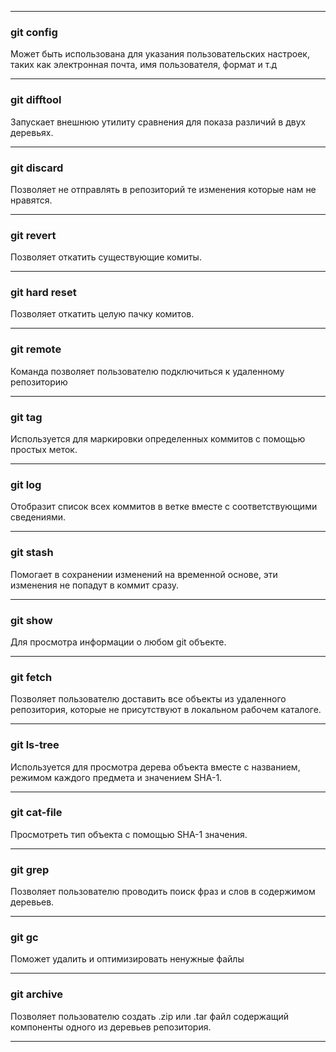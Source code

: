 ___
### git config 

Может быть использована для указания пользовательских настроек, таких как электронная почта, имя пользователя, формат и т.д
___

### git difftool 
Запускает внешнюю утилиту сравнения для показа различий в двух деревьях.
___

### git discard 
Позволяет не отправлять в репозиторий те изменения которые нам не нравятся.
___

### git revert 
Позволяет откатить существующие комиты.
___

### git hard reset 
Позволяет откатить целую пачку комитов.
___

### git remote 
Команда позволяет пользователю подключиться к удаленному репозиторию
___

### git tag 
Используется для маркировки определенных коммитов с помощью простых меток.
___

### git log 
Отобразит список всех коммитов в ветке вместе с соответствующими сведениями.
___

### git stash 
Помогает в сохранении изменений на временной основе, эти изменения не попадут в коммит сразу.
___

### git show 
Для просмотра информации о любом git объекте.
___

### git fetch 
Позволяет пользователю доставить все объекты из удаленного репозитория, которые не присутствуют в локальном рабочем каталоге.
___

### git ls-tree 
Используется для просмотра дерева объекта вместе с названием, режимом каждого предмета и значением SHA-1.
___

### git cat-file 
Просмотреть тип объекта с помощью SHA-1 значения. 
___

### git grep 
Позволяет пользователю проводить поиск фраз и слов в содержимом деревьев.
___

### git gc
Поможет удалить и оптимизировать ненужные файлы
___

### git archive 
Позволяет пользователю создать .zip или .tar файл содержащий компоненты одного из деревьев репозитория. 
___



